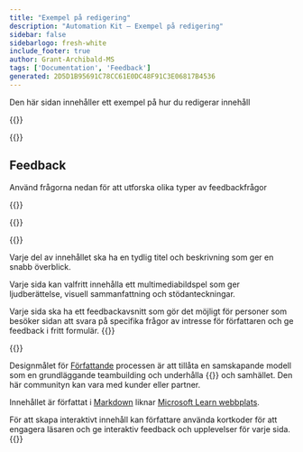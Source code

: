 ```yaml
---
title: "Exempel på redigering"
description: "Automation Kit – Exempel på redigering"
sidebar: false
sidebarlogo: fresh-white
include_footer: true
author: Grant-Archibald-MS
tags: ['Documentation', 'Feedback']
generated: 2D5D1B95691C78CC61E0DC48F91C3E06817B4536
---
```


<div class="optional">

Den här sidan innehåller ett exempel på hur du redigerar innehåll

</div>

{{<presentation slides="1,2">}}

<div class="optional">

{{<presentationStyles>}}

## Feedback

Använd frågorna nedan för att utforska olika typer av feedbackfrågor

{{<questions name="/content/sv/contribution/sample.json" completed="Tack för att du fyller i frågor" showNavigationButtons="false" locale="sv">}}

</div>

</div>

{{<slideStyles>}}

{{<slide  id="slide1" audio="authoring/overview.mp3?v=1" description="Authoring Overview" localImage="/images/illustrations/Authoring-Overview.svg" >}}

Varje del av innehållet ska ha en tydlig titel och beskrivning som ger en snabb överblick.

Varje sida kan valfritt innehålla ett multimediabildspel som ger ljudberättelse, visuell sammanfattning och stödanteckningar.

Varje sida ska ha ett feedbackavsnitt som gör det möjligt för personer som besöker sidan att svara på specifika frågor av intresse för författaren och ge feedback i fritt formulär.
{{</slide>}}

{{<slide  id="slide2" audio="authoring/goals.mp3" description="Authoring Goals" localImage="/images/illustrations/Authoring-Goals.svg" >}}

Designmålet för [Författande](/sv/contribution/authoring) processen är att tillåta en samskapande modell som en grundläggande teambuilding och underhålla {{<product-name>}} och samhället. Den här communityn kan vara med kunder eller partner.

Innehållet är författat i [Markdown](https://learn.microsoft.com/contribute/markdown-reference) liknar [Microsoft Learn webbplats](https://learn.microsoft.com).

För att skapa interaktivt innehåll kan författare använda kortkoder för att engagera läsaren och ge interaktiv feedback och upplevelser för varje sida.
{{</slide>}}
